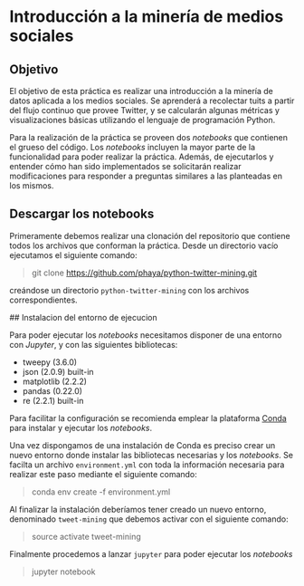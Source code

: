 # Introducción a la minería de medios sociales 

## Objetivo

El objetivo de esta práctica es realizar una introducción a la minería de datos aplicada a los medios sociales. Se aprenderá a recolectar tuits a partir del flujo continuo que provee Twitter, y se calcularán algunas métricas y visualizaciones básicas utilizando el lenguaje de programación Python. 

Para la realización de la práctica se proveen dos _notebooks_ que contienen el grueso del código. Los _notebooks_ incluyen la mayor parte de la funcionalidad para poder realizar la práctica. Además, de ejecutarlos y entender cómo han sido implementados se solicitarán realizar modificaciones para responder a preguntas similares a las planteadas en los mismos.

## Descargar los notebooks

Primeramente debemos realizar una clonación del repositorio que contiene todos los archivos que conforman la práctica. Desde un directorio vacío ejecutamos el siguiente comando:

> git clone https://github.com/phaya/python-twitter-mining.git

creándose un directorio `python-twitter-mining` con los archivos correspondientes. 

## Instalacion del entorno de ejecucion

Para poder ejecutar los _notebooks_ necesitamos disponer de una entorno con _Jupyter_, y con las siguientes bibliotecas:

- tweepy (3.6.0)
- json (2.0.9) built-in
- matplotlib (2.2.2)
- pandas (0.22.0)
- re (2.2.1) built-in

Para facilitar la configuración se recomienda emplear la plataforma [Conda](https://conda.io) para instalar y ejecutar los _notebooks_. 

Una vez dispongamos de una instalación de Conda es preciso crear un nuevo entorno donde instalar las bibliotecas necesarias y los _notebooks_. Se facilta un archivo `environment.yml` con toda la información necesaria para realizar este paso mediante el siguiente comando:

> conda env create -f environment.yml

Al finalizar la instalación deberíamos tener creado un nuevo entorno, denominado `tweet-mining` que debemos activar con el siguiente comando:

> source activate tweet-mining

Finalmente procedemos a lanzar `jupyter` para poder ejecutar los _notebooks_

> jupyter notebook
